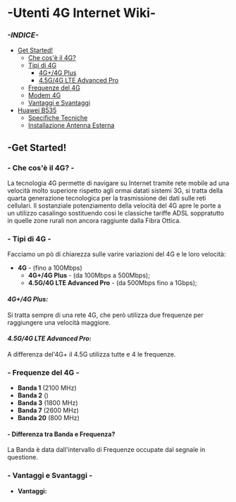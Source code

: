 # -Utenti 4G Internet Wiki-
### ***-INDICE-***
- [Get Started!](https://github.com/Genio2003/Utenti-4G-Internet-Wiki/blob/master/README.md#-get-started)
  - [Che cos'è il 4G?](https://github.com/Genio2003/Utenti-4G-Internet-Wiki/blob/master/README.md#che-cos%C3%A8-il-4g)
  - [Tipi di 4G](https://github.com/Genio2003/Utenti-4G-Internet-Wiki/blob/master/README.md#tipi-di-4g)
    -  [4G+/4G Plus]()
    -  [4.5G/4G LTE Advanced Pro]()
  - [Frequenze del 4G]()
  - [Modem 4G]()
  - [Vantaggi e Svantaggi]()
- [Huawei B535]()
  - [Specifiche Tecniche]()
  - [Installazione Antenna Esterna]()



## -Get Started!

### - Che cos'è il 4G? -
La tecnologia 4G permette di navigare su Internet tramite rete mobile ad una velocità molto superiore rispetto agli ormai datati sistemi 3G, si tratta della quarta generazione tecnologica per la trasmissione dei dati sulle reti cellulari.
Il sostanziale potenziamento della velocità del 4G apre le porte a un utilizzo casalingo sostituendo cosi le classiche tariffe ADSL soppratutto in quelle zone rurali non ancora raggiunte dalla Fibra Ottica.
### - Tipi di 4G -
Facciamo un pò di chiarezza sulle varire variazioni del 4G e le loro velocità:
- **4G** - (fino a 100Mbps) 
  - **4G+/4G Plus** - (da 100Mbps a 500Mbps);
  - **4.5G/4G LTE Advanced Pro** - (da 500Mbps fino a 1Gbps);

#### ***4G+/4G Plus:***
Si tratta sempre di una rete 4G, che però utilizza due frequenze per raggiungere una velocità maggiore.
#### ***4.5G/4G LTE Advanced Pro:***
A differenza del'4G+ il 4.5G utilizza tutte e 4 le frequenze.
### - Frequenze del 4G -
- **Banda 1** (2100 MHz)
- **Banda 2** ()
- **Banda 3** (1800 MHz)
- **Banda 7** (2600 MHz)
- **Banda 20** (800 MHz)
#### - Differenza tra Banda e Frequenza?
La Banda è data dall'intervallo di Frequenze occupate dal segnale in questione.
### - Vantaggi e Svantaggi -
- **Vantaggi:**
